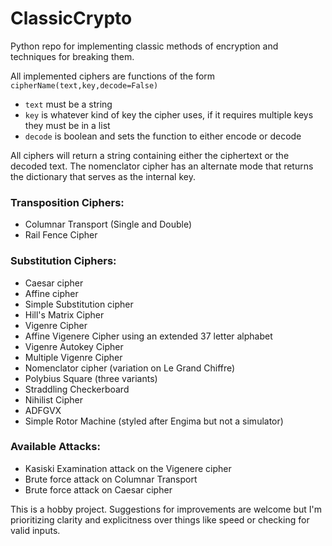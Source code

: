 # ClassicCrypto
Python repo for implementing classic methods of encryption and techniques for breaking them.

All implemented ciphers are functions of the form `cipherName(text,key,decode=False)`
*  `text` must be a string
*  `key` is whatever kind of key the cipher uses, if it requires multiple keys they must be in a list
*  `decode` is boolean and sets the function to either encode or decode

All ciphers will return a string containing either the ciphertext or the decoded text.
The nomenclator cipher has an alternate mode that returns the dictionary that serves as the internal key.

### Transposition Ciphers:
* Columnar Transport (Single and Double)
* Rail Fence Cipher

### Substitution Ciphers:
* Caesar cipher
* Affine cipher
* Simple Substitution cipher
* Hill's Matrix Cipher
* Vigenre Cipher
* Affine Vigenere Cipher using an extended 37 letter alphabet
* Vigenre Autokey Cipher
* Multiple Vigenre Cipher
* Nomenclator cipher (variation on Le Grand Chiffre)
* Polybius Square (three variants)
* Straddling Checkerboard
* Nihilist Cipher
* ADFGVX
* Simple Rotor Machine (styled after Engima but not a simulator)

### Available Attacks:
* Kasiski Examination attack on the Vigenere cipher
* Brute force attack on Columnar Transport
* Brute force attack on Caesar cipher


This is a hobby project. Suggestions for improvements are welcome but I'm prioritizing clarity and explicitness over things like speed or checking for valid inputs.
